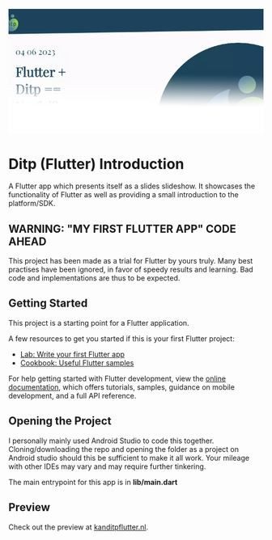 ![alt text](https://raw.githubusercontent.com/rberends/DitpFlutterIntro/main/readme/readme_intro.webp)

# Ditp (Flutter) Introduction

A Flutter app which presents itself as a slides slideshow. It showcases the functionality of Flutter as well as providing a small introduction to the platform/SDK.

## WARNING: "MY FIRST FLUTTER APP" CODE AHEAD

This project has been made as a trial for Flutter by yours truly. Many best practises have been ignored, in favor of speedy results and learning. Bad code and implementations are thus to be expected.

## Getting Started

This project is a starting point for a Flutter application.

A few resources to get you started if this is your first Flutter project:

- [Lab: Write your first Flutter app](https://docs.flutter.dev/get-started/codelab)
- [Cookbook: Useful Flutter samples](https://docs.flutter.dev/cookbook)

For help getting started with Flutter development, view the
[online documentation](https://docs.flutter.dev/), which offers tutorials,
samples, guidance on mobile development, and a full API reference.

## Opening the Project

I personally mainly used Android Studio to code this together. Cloning/downloading the repo and opening the folder as a project on Android studio should this be sufficient to make it all work. Your mileage with other IDEs may vary and may require further tinkering.

The main entrypoint for this app is in <b>lib/main.dart</b>

## Preview

Check out the preview at [kanditpflutter.nl](https://kanditpflutter.nl).
